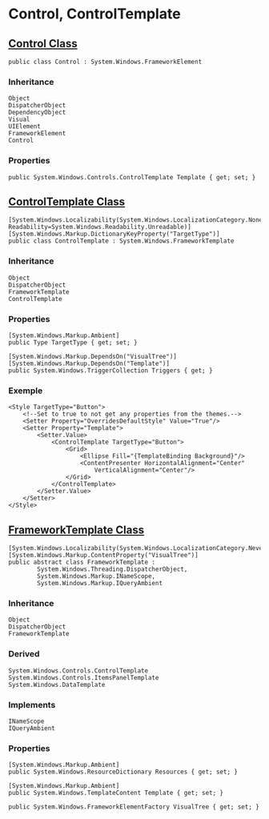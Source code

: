 
# Control, ControlTemplate

## [Control Class](https://docs.microsoft.com/en-us/dotnet/api/system.windows.controls.control?view=windowsdesktop-6.0)

	public class Control : System.Windows.FrameworkElement

### Inheritance

    Object
    DispatcherObject
    DependencyObject
    Visual
    UIElement
    FrameworkElement
    Control

### Properties

    public System.Windows.Controls.ControlTemplate Template { get; set; }


## [ControlTemplate Class](https://docs.microsoft.com/en-us/dotnet/api/system.windows.controls.controltemplate?view=windowsdesktop-6.0)

    [System.Windows.Localizability(System.Windows.LocalizationCategory.None, Readability=System.Windows.Readability.Unreadable)]
    [System.Windows.Markup.DictionaryKeyProperty("TargetType")]
    public class ControlTemplate : System.Windows.FrameworkTemplate

### Inheritance

    Object
    DispatcherObject
    FrameworkTemplate
    ControlTemplate

### Properties

    [System.Windows.Markup.Ambient]
    public Type TargetType { get; set; }

    [System.Windows.Markup.DependsOn("VisualTree")]
    [System.Windows.Markup.DependsOn("Template")]
    public System.Windows.TriggerCollection Triggers { get; }

### Exemple

    <Style TargetType="Button">
        <!--Set to true to not get any properties from the themes.-->
        <Setter Property="OverridesDefaultStyle" Value="True"/>
        <Setter Property="Template">
            <Setter.Value>
                <ControlTemplate TargetType="Button">
                    <Grid>
                        <Ellipse Fill="{TemplateBinding Background}"/>
                        <ContentPresenter HorizontalAlignment="Center"
                            VerticalAlignment="Center"/>
                    </Grid>
                </ControlTemplate>
            </Setter.Value>
        </Setter>
    </Style>

## [FrameworkTemplate Class](https://docs.microsoft.com/en-us/dotnet/api/system.windows.frameworktemplate?view=windowsdesktop-6.0)

    [System.Windows.Localizability(System.Windows.LocalizationCategory.NeverLocalize)]
    [System.Windows.Markup.ContentProperty("VisualTree")]
    public abstract class FrameworkTemplate : 
            System.Windows.Threading.DispatcherObject, 
            System.Windows.Markup.INameScope, 
            System.Windows.Markup.IQueryAmbient

### Inheritance

    Object
    DispatcherObject
    FrameworkTemplate

### Derived

    System.Windows.Controls.ControlTemplate
    System.Windows.Controls.ItemsPanelTemplate
    System.Windows.DataTemplate

### Implements

    INameScope
    IQueryAmbient

### Properties

    [System.Windows.Markup.Ambient]
    public System.Windows.ResourceDictionary Resources { get; set; }

    [System.Windows.Markup.Ambient]
    public System.Windows.TemplateContent Template { get; set; }

    public System.Windows.FrameworkElementFactory VisualTree { get; set; }

